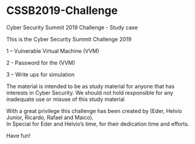 # CSSB2019-Challenge
Cyber Security Summit 2019 Challenge - Study case

This is the Cyber Security Summit Challenge 2019

1 – Vulnerable Virtual Machine (VVM)

2 - Password for the (VVM)

3 – Write ups for simulation


The material is intended to be as study material for anyone that has interests in Cyber Security. We should not hold responsible for any inadequate use or misuse of this study material

With a great privilege this challenge has been created by (Eder, Helvio Junior, Ricardo, Rafael and Maico).  
In Special for Eder and Helvio’s time, for their dedication time and efforts.

Have fun!
